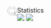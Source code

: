 <div>
<a href="https://qiwi.com/n/JUSHE892">
  <img align="left" width="22px" src="icons8_qiwi_500px.png" />
</a>
</div>
Statistics
<div>
    <img src="https://github-readme-stats.vercel.app/api/top-langs/?username=inkve&langs_count=10&count_private=true&layout=compact&theme=dark&hide_border=true">
    <img src="https://github-readme-stats.vercel.app/api?username=inkve&show_icons=true&hide_border=true&theme=dark&count_private=true&line_height=28">
</div>